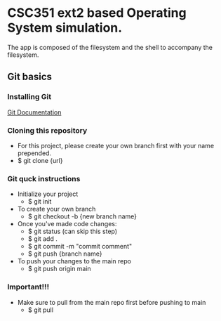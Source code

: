 # CSC351 ext2 based Operating System simulation.
The app is composed of the filesystem and the shell to accompany the filesystem.

## Git basics
### Installing Git
[Git Documentation](https://git-scm.com/docs)

### Cloning this repository
- For this project, please create your own branch first with your name prepended.
- $ git clone {url}

### Git quck instructions
- Initialize your project
    - $ git init
- To create your own branch
    - $ git checkout -b {new branch name}
- Once you've made code changes:
    - $ git status (can skip this step)
    - $ git add .
    - $ git commit -m "commit comment"
    - $ git push {branch name}
- To push your changes to the main repo
    - $ git push origin main

### Important!!!
- Make sure to pull from the main repo first before pushing to main
    - $ git pull

